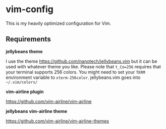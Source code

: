# vim-config
This is my heavily optimized configuration for Vim.

## Requirements
**jellybeans theme**

I use the theme https://github.com/nanotech/jellybeans.vim but it can be used with whatever theme you like. Please note that `t_Co=256` requires that your terminal supports 256 colors. You might need to set your `TERM` environment variable to `xterm-256color`. jellybeans.vim goes into `~/.vim/colors/`


**vim-airline plugin**

https://github.com/vim-airline/vim-airline


**jellybeans vim-airline theme**

https://github.com/vim-airline/vim-airline-themes
